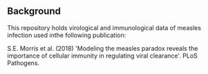## Background

This repository holds virological and immunological data of measles infection used inthe following publication: 

S.E. Morris et al. (2018) 'Modeling the measles paradox reveals the importance of cellular immunity in regulating viral clearance'. PLoS Pathogens.